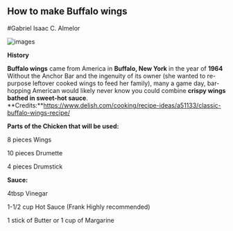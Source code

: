 
## How to make Buffalo wings
#Gabriel Isaac C. Almelor

![images](https://github.com/IsaakIsrael1936/IsaakIsrael1936.github.io/assets/152355398/e164cf60-ad2b-47ca-9497-9fdfb7da6b50)

**History**

**Buffalo wings** came from America in **Buffalo, New York** in the year of **1964** Without the Anchor Bar and the ingenuity of its owner (she wanted to re-purpose leftover cooked wings to feed her family), many a game day, bar-hopping American would likely never know you could combine **crispy wings bathed in sweet-hot sauce**.
**Credits:**https://www.delish.com/cooking/recipe-ideas/a51133/classic-buffalo-wings-recipe/

**Parts of the Chicken that will be used:**

8 pieces Wings

10 pieces Drumette
 
4 pieces Drumstick

**Sauce:**

4tbsp Vinegar

1-1/2 cup Hot Sauce (Frank Highly recommended)

1 stick of Butter or 1 cup of Margarine

